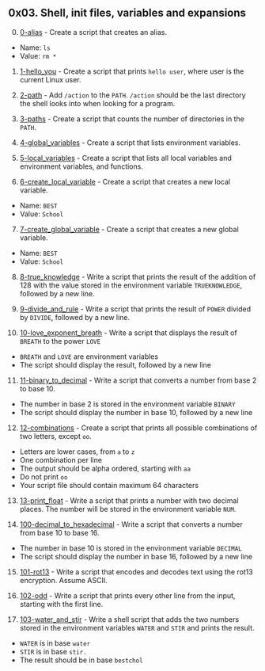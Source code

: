 ## 0x03. Shell, init files, variables and expansions
0. [0-alias](./0-alias) - Create a script that creates an alias.
* Name: `ls`
* Value: `rm *`

1. [1-hello_you](./1-hello_you) - Create a script that prints `hello user`, where user is the current Linux user.

2. [2-path](./2-path) - Add `/action` to the `PATH`. `/action` should be the last directory the shell looks into when looking for a program.

3. [3-paths](./3-paths) - Create a script that counts the number of directories in the `PATH`.

4. [4-global_variables](./4-global_variables) - Create a script that lists environment variables.

5. [5-local_variables](./5-local_variables) - Create a script that lists all local variables and environment variables, and functions.

6. [6-create_local_variable](./6-create_local_variable) - Create a script that creates a new local variable.
* Name: `BEST`
* Value: `School`

7. [7-create_global_variable](./7-create_global_variable) - Create a script that creates a new global variable.
* Name: `BEST`
* Value: `School`

8. [8-true_knowledge](./8-true_knowledge) - Write a script that prints the result of the addition of 128 with the value stored in the environment variable `TRUEKNOWLEDGE`, followed by a new line.

9. [9-divide_and_rule](./9-divide_and_rule) - Write a script that prints the result of `POWER` divided by `DIVIDE`, followed by a new line.

10. [10-love_exponent_breath](./10-love_exponent_breath) - Write a script that displays the result of `BREATH` to the power `LOVE`
* `BREATH` and `LOVE` are environment variables
* The script should display the result, followed by a new line

11. [11-binary_to_decimal](./11-binary_to_decimal) - Write a script that converts a number from base 2 to base 10.
* The number in base 2 is stored in the environment variable `BINARY`
* The script should display the number in base 10, followed by a new line

12. [12-combinations](./12-combinations) - Create a script that prints all possible combinations of two letters, except `oo`.
* Letters are lower cases, from `a` to `z`
* One combination per line
* The output should be alpha ordered, starting with `aa`
* Do not print `oo`
* Your script file should contain maximum 64 characters

13. [13-print_float](./13-print_float) - Write a script that prints a number with two decimal places.
The number will be stored in the environment variable `NUM`.

14. [100-decimal_to_hexadecimal](./100-decimal_to_hexadecimal) - Write a script that converts a number from base 10 to base 16.
* The number in base 10 is stored in the environment variable `DECIMAL`
* The script should display the number in base 16, followed by a new line

15. [101-rot13](./101-rot13) - Write a script that encodes and decodes text using the rot13 encryption. Assume ASCII.

16. [102-odd](./102-odd) - Write a script that prints every other line from the input, starting with the first line.

17. [103-water_and_stir](./103-water_and_stir) - Write a shell script that adds the two numbers stored in the environment
variables `WATER` and `STIR` and prints the result.
  * `WATER` is in base `water`
  * `STIR` is in base `stir.`
  * The result should be in base `bestchol`
